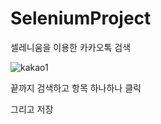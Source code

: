 # SeleniumProject
셀레니움을 이용한 카카오톡 검색 

![kakao1](https://user-images.githubusercontent.com/114050357/230780944-94eb4d62-00c2-4fde-b54b-5a9c72911659.JPG)

끝까지 검색하고 항목 하나하나 클릭

그리고 저장

